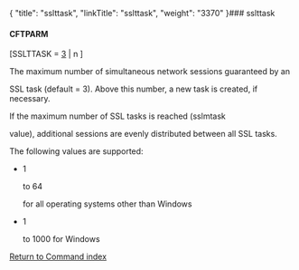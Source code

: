 {
    "title": "sslttask",
    "linkTitle": "sslttask",
    "weight": "3370"
}### <span id="sslttask"></span>sslttask

#### CFTPARM

\[SSLTTASK = <u>3</u> | n \]

The maximum number of simultaneous network sessions guaranteed by an
SSL task (default = 3). Above this number, a new task is created, if necessary.

If the maximum number of SSL tasks is reached (sslmtask
value), additional sessions are evenly distributed between all SSL tasks.

The following values are supported:

-   1
    to 64
    for all operating systems other than Windows
-   1
    to 1000 for Windows

[Return to Command index](../)
